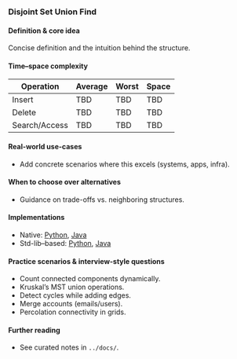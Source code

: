 ### Disjoint Set Union Find

#### Definition & core idea
Concise definition and the intuition behind the structure.

#### Time–space complexity
| Operation | Average | Worst | Space |
|---|---|---|---|
| Insert | TBD | TBD | TBD |
| Delete | TBD | TBD | TBD |
| Search/Access | TBD | TBD | TBD |

#### Real-world use-cases
- Add concrete scenarios where this excels (systems, apps, infra).

#### When to choose over alternatives
- Guidance on trade-offs vs. neighboring structures.

#### Implementations
- Native: [Python](../python/native/disjoint_set_union_find.py), [Java](../java/native/DisjointSetUnionFind.java)
- Std-lib–based: [Python](../python/stdlib/disjoint_set_union_find_std.py), [Java](../java/stdlib/DisjointSetUnionFindStd.java)

#### Practice scenarios & interview-style questions
- Count connected components dynamically.
- Kruskal’s MST union operations.
- Detect cycles while adding edges.
- Merge accounts (emails/users).
- Percolation connectivity in grids.

#### Further reading
- See curated notes in `../docs/`.
